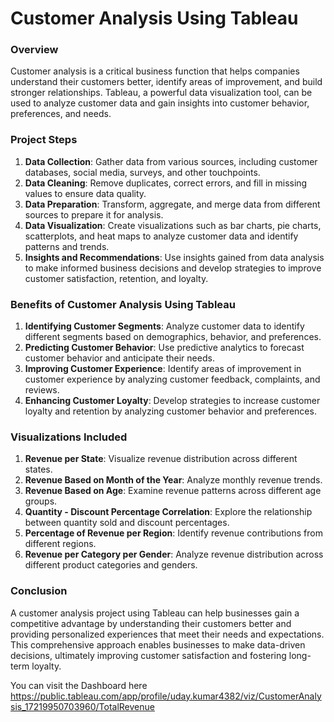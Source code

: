# Customer Analysis Using Tableau

### Overview

Customer analysis is a critical business function that helps companies understand their customers better, identify areas of improvement, and build stronger relationships. Tableau, a powerful data visualization tool, can be used to analyze customer data and gain insights into customer behavior, preferences, and needs.

### Project Steps

1. **Data Collection**: Gather data from various sources, including customer databases, social media, surveys, and other touchpoints.
2. **Data Cleaning**: Remove duplicates, correct errors, and fill in missing values to ensure data quality.
3. **Data Preparation**: Transform, aggregate, and merge data from different sources to prepare it for analysis.
4. **Data Visualization**: Create visualizations such as bar charts, pie charts, scatterplots, and heat maps to analyze customer data and identify patterns and trends.
5. **Insights and Recommendations**: Use insights gained from data analysis to make informed business decisions and develop strategies to improve customer satisfaction, retention, and loyalty.

### Benefits of Customer Analysis Using Tableau

1. **Identifying Customer Segments**: Analyze customer data to identify different segments based on demographics, behavior, and preferences.
2. **Predicting Customer Behavior**: Use predictive analytics to forecast customer behavior and anticipate their needs.
3. **Improving Customer Experience**: Identify areas of improvement in customer experience by analyzing customer feedback, complaints, and reviews.
4. **Enhancing Customer Loyalty**: Develop strategies to increase customer loyalty and retention by analyzing customer behavior and preferences.

### Visualizations Included

1. **Revenue per State**: Visualize revenue distribution across different states.
2. **Revenue Based on Month of the Year**: Analyze monthly revenue trends.
3. **Revenue Based on Age**: Examine revenue patterns across different age groups.
4. **Quantity - Discount Percentage Correlation**: Explore the relationship between quantity sold and discount percentages.
5. **Percentage of Revenue per Region**: Identify revenue contributions from different regions.
6. **Revenue per Category per Gender**: Analyze revenue distribution across different product categories and genders.

### Conclusion

A customer analysis project using Tableau can help businesses gain a competitive advantage by understanding their customers better and providing personalized experiences that meet their needs and expectations. This comprehensive approach enables businesses to make data-driven decisions, ultimately improving customer satisfaction and fostering long-term loyalty.

You can visit the Dashboard here https://public.tableau.com/app/profile/uday.kumar4382/viz/CustomerAnalysis_17219950703960/TotalRevenue
